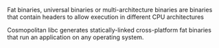 Fat binaries, universal binaries or multi-architecture binaries are binaries that contain headers to allow execution in different CPU architectures

Cosmopolitan libc generates statically-linked cross-platform fat binaries that run an application on any operating system.